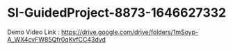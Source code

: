 # SI-GuidedProject-8873-1646627332
Demo Video Link : https://drive.google.com/drive/folders/1mSoyp-A_WX4cvFW85Qfr0qKvfCC43dvd
